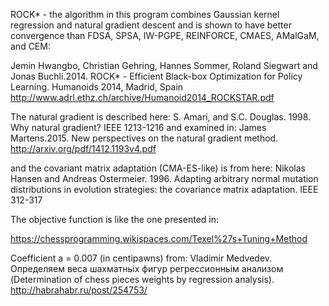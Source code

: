 ROCK* - the algorithm in this program combines Gaussian kernel regression and natural gradient descent and is shown to have better convergence than FDSA, SPSA, IW-PGPE, REINFORCE, CMAES, AMalGaM, and CEM: 

Jemin Hwangbo, Christian Gehring, Hannes Sommer, Roland Siegwart and Jonas Buchli.2014. ROCK* - Efficient Black-box Optimization for Policy Learning. Humanoids 2014, Madrid, Spain
http://www.adrl.ethz.ch/archive/Humanoid2014_ROCKSTAR.pdf

The natural gradient is described here:
S. Amari, and S.C. Douglas. 1998. Why natural gradient? IEEE 1213-1216
and examined in:
James Martens.2015. New perspectives on the natural gradient method. http://arxiv.org/pdf/1412.1193v4.pdf

and the covariant matrix adaptation (CMA-ES-like) is from here:
Nikolas Hansen and Andreas Ostermeier. 1996. Adapting arbitrary normal mutation distributions in evolution strategies: the covariance matrix adaptation. IEEE 312-317

The objective function is like the one presented in:

https://chessprogramming.wikispaces.com/Texel%27s+Tuning+Method

Coefficient a = 0.007 (in centipawns) from:
Vladimir Medvedev. Определяем веса шахматньiх фигур регрессионньiм анализом (Determination of chess pieces weights by regression analysis).
http://habrahabr.ru/post/254753/
